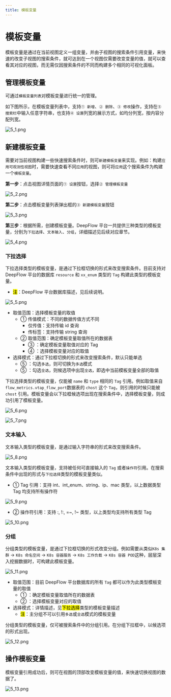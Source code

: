 ```yaml
---
title: 模板变量
---
```


# 模板变量

模板变量是通过在当前视图定义一组变量，并由子视图的搜索条件引用变量，来快速的改变子视图的搜索条件，就可达到在一个视图仅需要改变变量的值，就可以查看其对应的视图，而无需仅因搜索条件的不同而构建多个相同的可视化面板。

## 管理模板变量

可通过`模板变量列表`对模板变量进行统一的管理。

如下图所示，在模板变量列表中，支持`① 新增`、`② 删除`、`③ 修改`操作，支持在`⑤ 搜索栏`中输入任意字符串，也支持`④ 设置`列宽的展示方式，如均分列宽，按内容分配列宽。

![5_1.png](https://yunshan-guangzhou.oss-cn-beijing.aliyuncs.com/pub/pic/202309186508271003b1f.png)

## 新建模板变量

需要对当前视图构建一些快速搜索条件时，则可`新建模板变量`来实现。例如：构建`应用可观测性视图`时，需要快速查看不同`应用`的视图，则可将`应用`这个搜索条件为构建一个`模板变量`。

**第一步**：点击视图详情页面的`① 设置`按钮，选择`② 管理模板变量`

![5_2.png](https://yunshan-guangzhou.oss-cn-beijing.aliyuncs.com/pub/pic/2023091865082710acc0d.png)

**第二步**：点击模板变量列表弹出框的`③ 新建模板变量`按钮

![5_3.png](https://yunshan-guangzhou.oss-cn-beijing.aliyuncs.com/pub/pic/202309186508281781e9e.png)

**第三步**：根据所需，创建模板变量。DeepFlow 平台一共提供三种类型的模板变量，分别为`下拉选择`、`文本输入`、`分组`，详细描述见后续对应章节。

![5_4.png](https://yunshan-guangzhou.oss-cn-beijing.aliyuncs.com/pub/pic/202309186508270fc440b.png)

### 下拉选择

下拉选择类型的模板变量，是通过下拉框切换的形式来改变搜索条件。目前支持对 DeepFlow 平台的数据库 `resource` 和 `xx_enum` 类型的 `Tag` 构建此类型的模板变量。
- <mark>注</mark>：DeepFlow 平台数据库描述，见后续说明。

![5_5.png](https://yunshan-guangzhou.oss-cn-beijing.aliyuncs.com/pub/pic/20230918650827189345b.png)

- 取值范围：选择模板变量的取值
  - ① 传值模式：不同的数据传值方式不同
    - 仅传值：支持传输 id 查询
    - 传标签：支持传输 string 查询
  - ② 取值范围：确定模板变量取值所在的数据表
    - ③ ：确定模板变量取值对应的 Tag
    - ④ ：选择模板变量对应的取值
- 选择模式：通过下拉框切换的形式来改变搜索条件，默认只能单选
  - ⑤ ：勾选`多选`，则可切换为`多选`模式
  - ⑤ ：勾选`全选`，则候选项中出现`全选`，即选中当前模板变量全部的取值

下拉选择类型的模板变量，仅能被 `name` 和 `type` 相同的 `Tag` 引用。例如取值来自 `flow_metrics.vtap_flow_port`数据表的 `chost` 这个 `Tag`，则引用的时候只能被`chost` 引用。模板变量会以下拉框候选项出现在搜索条件中，选择模板变量，则成功引用了模板变量。

![5_6.png](https://yunshan-guangzhou.oss-cn-beijing.aliyuncs.com/pub/pic/2023091865082713aca9a.png)

![5_7.png](https://yunshan-guangzhou.oss-cn-beijing.aliyuncs.com/pub/pic/2023091865082ac9cb794.png)

### 文本输入

文本输入类型的模板变量，是通过输入字符串的形式来改变搜索条件。

![5_8.png](https://yunshan-guangzhou.oss-cn-beijing.aliyuncs.com/pub/pic/2023091865082716002b8.png)

文本输入类型的模板变量，支持被任何可直接输入的 `Tag` 或者`操作符`引用。在搜索条件中出现的形式与`下拉选择`类型的模板变量类似。
- ① Tag 引用：支持 int、int_enum、string、ip、mac 类型，以上数据类型 Tag 均支持所有操作符

![5_9.png](https://yunshan-guangzhou.oss-cn-beijing.aliyuncs.com/pub/pic/202309186508271402080.png)
- ② 操作符引用：支持 :, !:, =~, !~ 类型，以上类型均支持所有类型 Tag

![5_10.png](https://yunshan-guangzhou.oss-cn-beijing.aliyuncs.com/pub/pic/2023091865082716add4e.png)

### 分组

分组类型的模板变量，是通过下拉框切换的形式改变分组。例如需要从类似`K8s 集群` -> `K8s 命名空间` -> `K8s 容器服务` -> `K8s 工作负载` -> `K8s 容器 POD`这种，层层深入挖掘数据时，可构建此模板变量。

![5_11.png](https://yunshan-guangzhou.oss-cn-beijing.aliyuncs.com/pub/pic/20230918650827184c5b7.png)

- 取值范围：目前 DeepFlow 平台数据库的所有 `Tag` 都可以作为此类型模板变量的取值
  - ① ：确定模板变量取值所在的数据表
  - ② ：选择模板变量对应的取值
- 选择模式：详情描述，见<mark>下拉选择</mark>类型的模板变量描述
  - <mark>注</mark>：主分组不可以引用`多选`或`全选`模式的模板变量

分组类型的模板变量，仅可被搜索条件中的分组引用。在分组下拉框中，以候选项的形式出现。

![5_12.png](https://yunshan-guangzhou.oss-cn-beijing.aliyuncs.com/pub/pic/2023091865082715de5ff.png)

## 操作模板变量

模板变量引用成功后，则可在视图的顶部改变模板变量的值，来快速切换视图的数据了。

![5_13.png](https://yunshan-guangzhou.oss-cn-beijing.aliyuncs.com/pub/pic/2023091865082719abddf.png)

